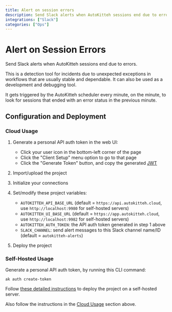 ```yaml
---
title: Alert on session errors
description: Send Slack alerts when AutoKitteh sessions end due to errors
integrations: ["Slack"]
categories: ["Ops"]
---
```


# Alert on Session Errors

Send Slack alerts when AutoKitteh sessions end due to errors.

This is a detection tool for incidents due to unexpected exceptions
in workflows that are usually stable and dependable. It can also be
used as a development and debugging tool.

It gets triggered by the AutoKitteh scheduler every minute, on the minute,
to look for sessions that ended with an error status in the previous minute.

## Configuration and Deployment

### Cloud Usage

1. Generate a personal API auth token in the web UI:

   - Click your user icon in the bottom-left corner of the page
   - Click the "Client Setup" menu option to go to that page
   - Click the "Generate Token" button, and copy the generated
     [JWT](https://jwt.io/)

2. Import/upload the project
3. Initialize your connections
4. Set/modify these project variables:

   - `AUTOKITTEH_API_BASE_URL` (default = `https://api.autokitteh.cloud`,
     use `http://localhost:9980` for self-hosted servers)
   - `AUTOKITTEH_UI_BASE_URL` (default = `https://app.autokitteh.cloud`,
     use `http://localhost:9982` for self-hosted servers)
   - `AUTOKITTEH_AUTH_TOKEN`: the API auth token generated in step 1 above
   - `SLACK_CHANNEL`: send alert messages to this Slack channel name/ID
     (default = `autokitteh-alerts`)

5. Deploy the project

### Self-Hosted Usage

Generate a personal API auth token, by running this CLI command:

```shell
ak auth create-token
```

Follow [these detailed instructions](https://docs.autokitteh.com/get_started/deployment)
to deploy the project on a self-hosted server.

Also follow the instructions in the [Cloud Usage](#cloud-usage) section above.
